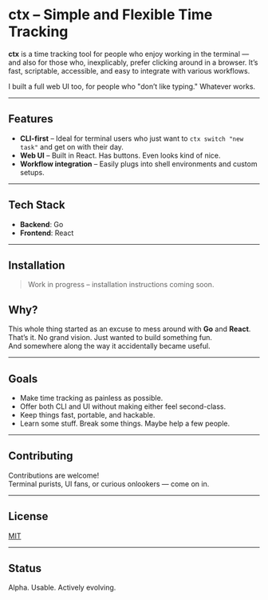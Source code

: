 # ctx – Simple and Flexible Time Tracking

**ctx** is a time tracking tool for people who enjoy working in the terminal — and also for those who, inexplicably, prefer clicking around in a browser. It’s fast, scriptable, accessible, and easy to integrate with various workflows.

I built a full web UI too, for people who "don’t like typing." Whatever works.

---

## Features

- **CLI-first** – Ideal for terminal users who just want to `ctx switch "new task"` and get on with their day.
- **Web UI** – Built in React. Has buttons. Even looks kind of nice.
- **Workflow integration** – Easily plugs into shell environments and custom setups.

---

## Tech Stack

- **Backend**: Go
- **Frontend**: React

---

## Installation

> Work in progress – installation instructions coming soon.

## Why?

This whole thing started as an excuse to mess around with **Go** and **React**.  
That’s it. No grand vision. Just wanted to build something fun.  
And somewhere along the way it accidentally became useful.

---

## Goals

- Make time tracking as painless as possible.
- Offer both CLI and UI without making either feel second-class.
- Keep things fast, portable, and hackable.
- Learn some stuff. Break some things. Maybe help a few people.

---

## Contributing

Contributions are welcome!  
Terminal purists, UI fans, or curious onlookers — come on in.  

---

## License

[MIT](LICENSE)

---

## Status

Alpha. Usable. Actively evolving.
